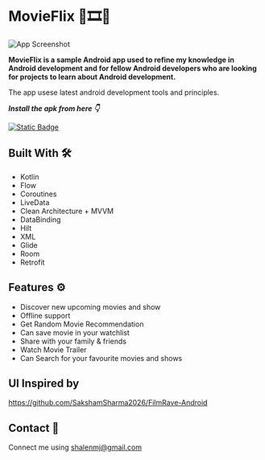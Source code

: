 # MovieFlix 🍿🎞️🥤
![App Screenshot](https://github.com/shalenMathew/MovieFlix_App/blob/master/images/MoviFlix%20Banner%202.png)

**MovieFlix is a sample Android app used to refine my knowledge in Android development and for fellow Android developers who are looking for projects to learn about Android development.**

The app usese latest android development tools and principles.

***Install the apk from here 👇***

[![Static Badge](https://img.shields.io/badge/MovieFlix-APK-red?logo=android)](https://github.com/shalenMathew/MovieFlix_App/releases)


## Built With 🛠
- Kotlin
- Flow
- Coroutines
- LiveData
- Clean Architecture + MVVM
- DataBinding
- Hilt
- XML
- Glide
- Room
- Retrofit

## Features ⚙️

- Discover new upcoming movies and show
- Offline support
- Get Random Movie Recommendation
- Can save movie in your watchlist
- Share with your family & friends
- Watch Movie Trailer
- Can Search for your favourite movies and shows

## UI Inspired by

https://github.com/SakshamSharma2026/FilmRave-Android

## Contact 📧
Connect me using shalenmj@gmail.com
